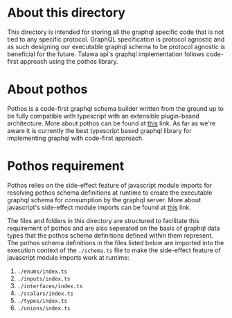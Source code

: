 # About this directory

This directory is intended for storing all the graphql specific code that is not tied to any specific protocol. GraphQL specification is protocol agnostic and as such designing our executable graphql schema to be protocol agnostic is beneficial for the future. Talawa api's graphql implementation follows code-first approach using the pothos library.

# About pothos

Pothos is a code-first graphql schema builder written from the ground up to be fully compatible with typescript with an extensible plugin-based architecture. More about pothos can be found at [this](https://pothos-graphql.dev/) link. As far as we're aware it is currently the best typescript based graphql library for implementing graphql with code-first approach. 

# Pothos requirement

Pothos relies on the side-effect feature of javascript module imports for resolving pothos schema definitions at runtime to create the executable graphql schema for consumption by the graphql server. More about javascript's side-effect module imports can be found at [this](https://developer.mozilla.org/en-US/docs/Web/JavaScript/Reference/Statements/import#import_a_module_for_its_side_effects_only) link.

The files and folders in this directory are structured to facilitate this requirement of pothos and are also seperated on the basis of graphql data types that the pothos schema definitions defined within them represent. The pothos schema definitions in the files listed below are imported into the execution context of the `./schema.ts` file to make the side-effect feature of javascript module imports work at runtime: 

1. `./enums/index.ts`
2. `./inputs/index.ts`
3. `./interfaces/index.ts`
4. `./scalars/index.ts`
5. `./types/index.ts`
6. `./unions/index.ts`